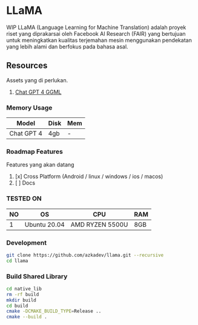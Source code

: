 # LLaMA

WIP LLaMA (Language Learning for Machine Translation) adalah proyek riset yang diprakarsai oleh Facebook AI Research (FAIR) yang bertujuan untuk meningkatkan kualitas terjemahan mesin menggunakan pendekatan yang lebih alami dan berfokus pada bahasa asal.

## Resources

Assets yang di perlukan.

1. [Chat GPT 4 GGML](https://huggingface.co/azkadev/chat-gpt-4-ggml)

### Memory Usage

| Model      | Disk | Mem |
|------------|------|-----|
| Chat GPT 4 | 4gb  | -   |

### Roadmap Features

Features yang akan datang

1. [x] Cross Platform (Android / linux / windows / ios / macos)
2. [ ] Docs

### TESTED ON

| NO | OS                                   | CPU             | RAM     |
|----|--------------------------------------|-----------------|---------|
| 1  | Ubuntu 20.04                         | AMD RYZEN 5500U | 8GB     |


### Development


```bash
git clone https://github.com/azkadev/llama.git --recursive
cd llama
```


### Build Shared Library

```bash
cd native_lib
rm -rf build
mkdir build
cd build
cmake -DCMAKE_BUILD_TYPE=Release ..
cmake --build .
```